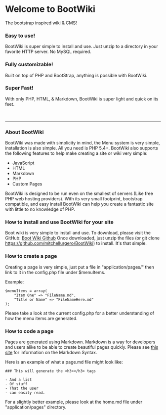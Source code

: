 <div class="container">
  <div class="jumbotron">
    <h1>Welcome to BootWiki</h1>      
    <p>The bootstrap inspired wiki & CMS!</p>
  </div>     
</div>

<div class="row">
	<div class="col-md-4">
		<h3 class="text-center">Easy to use!</h3>
		BootWiki is super simple to install and use. Just unzip to a directory in your favorite HTTP server. No MySQL required.
	</div>
	<div class="col-md-4">
		<h3 class="text-center">Fully customizable!</h3>
		Built on top of PHP and BootStrap, anything is possible with BootWiki.
	</div>
		<div class="col-md-4">
		<h3 class="text-center">Super Fast!</h3>
		With only PHP, HTML, &amp; Markdown, BootWiki is super light and quick on its feet.
	</div>
</div>
<br />
<br />
<div class="row">
	

</div>

---------------------------------------

### About BootWiki

BootWiki was made with simplicity in mind, the Menu system is very simple, installation is also simple. All you need is PHP 5.4+.
BootWiki also supports the following features to help make creating a site or wiki very simple:
- JavaScript
- HTML
- Markdown
- PHP
- Custom Pages

BootWiki is designed to be run even on the smallest of servers (Like free PHP web hosting providers). With its very small footprint, bootstrap compatible, and easy install BootWiki can help you create a fantastic site with little to no knowledge of PHP.

### How to install and use BootWiki for your site

Boot wiki is very simple to install and use. To download, please visit the GitHub: [Boot Wiki Github](https://github.com/mitchellurgero/BootWiki)
Once downloaded, just unzip the files (or git clone https://github.com/mitchellurgero/BootWiki) to install. It's that simple.

### How to create a page

Creating a page is very simple, just put a file in "application/pages/" then link to it in the config.php file under $menuItems. 

Example:

```
$menuItems = array(
	"Item One" => "FileName.md",
	"Title or Name" => "FileNameHere.md"
);
```
Please take a look at the current config.php for a better understanding of how the menu items are generated.

### How to code a page
Pages are generated using Markdown. Markdown is a way for developers and users alike to be able to create beautiful pages quickly. Please see [this site](https://daringfireball.net/projects/markdown/syntax) for information on the Markdown Syntax.

Here is an example of what a page.md file might look like:

```
### This will generate the <h3></h3> tags

- And a list
- Of stuff
- That the user
- can easily read.

```
For a slightly better example, please look at the home.md file under "application/pages" directory.
